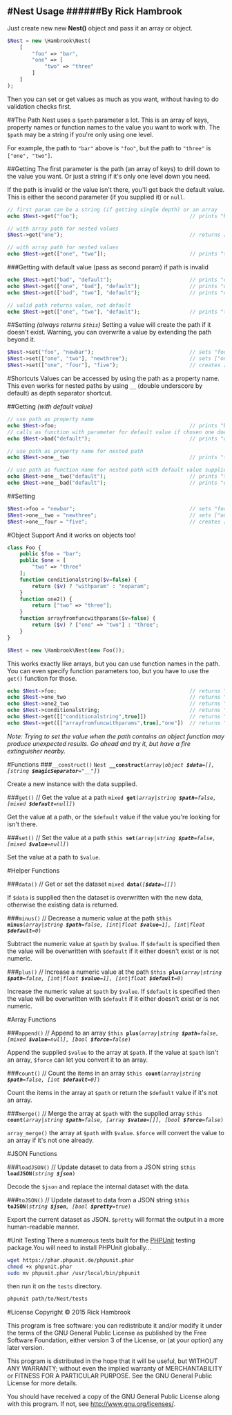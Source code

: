 #Nest Usage
######By Rick Hambrook
-----

Just create new new **Nest()** object and pass it an array or object.

```php
$Nest = new \Hambrook\Nest(
	[
		"foo" => "bar",
		"one" => [
			"two" => "three"
		]
	]
);
```

Then you can set or get values as much as you want, without having to do validation checks first.

##The Path
Nest uses a `$path` parameter a lot. This is an array of keys, property names or function names to the value you want to work with.
The `$path` may be a string if you're only using one level.

For example, the path to `"bar"` above is `"foo"`, but the path to `"three"` is `["one", "two"]`.

##Getting
The first parameter is the path (an array of keys) to drill down to the value you want. Or just a string if it's only one level down you need.

If the path is invalid or the value isn't there, you'll get back the default value. This is either the second parameter (if you supplied it) or `null`.
```php
// first param can be a string (if getting single depth) or an array
echo $Nest->get("foo");                                    // prints "bar"

// with array path for nested values
$Nest->get("one");                                         // returns ["two" => "three"]

// with array path for nested values
echo $Nest->get(["one", "two"]);                           // prints "three"
```

###Getting with default value (pass as second param) if path is invalid
```php
echo $Nest->get("bad", "default");                         // prints "default"
echo $Nest->get(["one", "bad"], "default");                // prints "default"
echo $Nest->get(["bad", "two"], "default");                // prints "default"

// valid path returns value, not default
echo $Nest->get(["one", "two"], "default");                // prints "three"
```

##Setting *(always returns `$this`)*
Setting a value will create the path if it doesn't exist. Warning, you can overwrite a value by extending the path beyond it.

```php
$Nest->set("foo", "newbar");                               // sets "foo" to "newbar"
$Nest->set(["one", "two"], "newthree");                    // sets ["one", "two"] to "newthree"
$Nest->set(["one", "four"], "five");                       // creates ["one", "four"] and sets it to "five"
```

#Shortcuts
Values can be accessed by using the path as a property name. This even works for nested paths by using `__` (double underscore by default) as depth separator shortcut.

##Getting *(with default value)*
```php
// use path as property name
echo $Nest->foo;                                           // prints "bar"
// calls as function with parameter for default value if chosen one doesn't exist
echo $Nest->bad("default");                                // prints "default"

// use path as property name for nested path
echo $Nest->one__two                                       // prints "three"

// use path as function name for nested path with default value supplied
echo $Nest->one__two("default");                           // prints "three"
echo $Nest->one__bad("default");                           // prints "default"
```

##Setting
```php
$Nest->foo = "newbar";                                     // sets "foo" to "newbar"
$Nest->one__two = "newthree";                              // sets ["one", "two"] to "newthree"
$Nest->one__four = "five";                                 // creates ["one", "four"] and sets it to "five"
```

#Object Support
And it works on objects too!
```php
class Foo {
	public $foo = "bar";
	public $one = [
		"two" => "three"
	];
	function conditionalstring($v=false) {
		return ($v) ? "withparam" : "noparam";
	}
	function one2() {
		return ["two" => "three"];
	}
	function arrayfromfuncwithparams($v=false) {
		return ($v) ? ["one" => "two"] : "three";
	}
}

$Nest = new \Hambrook\Nest(new Foo());
```

This works exactly like arrays, but you can use function names in the path. You can even specify function parameters too, but you have to use the `get()` function for those.

```php
echo $Nest->foo;                                           // returns "bar"
echo $Nest->one_two                                        // returns "three"
echo $Nest->one2_two                                       // returns "three"
echo $Nest->conditionalstring;                             // returns "noparam"
echo $Nest->get([["conditionalstring",true]])              // returns "withparam"
echo $Nest->get([["arrayfromfuncwithparams",true],"one"])  // returns "two"
```

_Note: Trying to set the value when the path contains an object function may produce unexpected results. Go ahead and try it, but have a fire extinguisher nearby._

#Functions
###`__construct()`
`Nest `**`__construct`**`(`_`array|object `**`$data`**`=[], [string `**`$magicSeparator`**`="__"]`_`)`

Create a new instance with the data supplied.

###`get()`  // Get the value at a path
`mixed `**`get`**`(`_`array|string `**`$path`**`=false, [mixed `**`$default`**`=null]`_`)`

Get the value at a path, or the `$default` value if the value you're looking for isn't there.

###`set()`  // Set the value at a path
`$this `**`set`**`(`_`array|string `**`$path`**`=false, [mixed `**`$value`**`=null]`_`)`

Set the value at a path to `$value`.

#Helper Functions

###`data()`  // Get or set the dataset
`mixed `**`data`**`(`_`[`**`$data`**`=[]]`_`)`

If `$data` is supplied then the dataset is overwritten with the new data, otherwise the existing data is returned.

###`minus()` // Decrease a numeric value at the path
`$this `**`minus`**`(`_`array|string `**`$path`**`=false, [int|float `**`$value`**`=1], [int|float `**`$default`**`=0`_`)`

Subtract the numeric value at `$path` by `$value`. If `$default` is specified then the value will be overwritten with `$default` if
it either doesn't exist or is not numeric.

###`plus()` // Increase a numeric value at the path
`$this `**`plus`**`(`_`array|string `**`$path`**`=false, [int|float `**`$value`**`=1], [int|float `**`$default`**`=0`_`)`

Increase the numeric value at `$path` by `$value`. If `$default` is specified then the value will be overwritten with `$default` if
it either doesn't exist or is not numeric.

#Array Functions

###`append()` // Append to an array
`$this `**`plus`**`(`_`array|string `**`$path`**`=false, [mixed `**`$value`**`=null], [bool `**`$force`**`=false`_`)`

Append the supplied `$value` to the array at `$path`. If the value at `$path` isn't an array, `$force` can let you convert it to an array.

###`count()` // Count the items in an array
`$this `**`count`**`(`_`array|string `**`$path`**`=false, [int `**`$default`**`=0]`_`)`

Count the items in the array at `$path` or return the `$default` value if it's not an array.

###`merge()` // Merge the array at `$path` with the supplied array
`$this `**`count`**`(`_`array|string `**`$path`**`=false, [array `**`$value`**`=[]], [bool `**`$force`**`=false`_`)`

`array_merge()` the array at `$path` with `$value`. `$force` will convert the value to an array if it's not one already.

#JSON Functions

###`loadJSON()` // Update dataset to data from a JSON string
`$this `**`loadJSON`**`(`_`string `**`$json`**_`)`

Decode the `$json` and replace the internal dataset with the data.

###`toJSON()` // Update dataset to data from a JSON string
`$this `**`toJSON`**`(`_`string `**`$json`**`, [bool `**`$pretty`**`=true`_`)`

Export the current dataset as JSON. `$pretty` will format the output in a more human-readable manner.

#Unit Testing
There a numerous tests built for the [PHPUnit](https://phpunit.de) testing package.You will need to install PHPUnit globally...
```bash
wget https://phar.phpunit.de/phpunit.phar
chmod +x phpunit.phar
sudo mv phpunit.phar /usr/local/bin/phpunit
```
then run it on the `tests` directory.
```bash
phpunit path/to/Nest/tests
```

#License
Copyright &copy; 2015 Rick Hambrook

This program is free software: you can redistribute it and/or modify
it under the terms of the GNU General Public License as published by
the Free Software Foundation, either version 3 of the License, or
(at your option) any later version.

This program is distributed in the hope that it will be useful,
but WITHOUT ANY WARRANTY; without even the implied warranty of
MERCHANTABILITY or FITNESS FOR A PARTICULAR PURPOSE.  See the
GNU General Public License for more details.

You should have received a copy of the GNU General Public License
along with this program.  If not, see <http://www.gnu.org/licenses/>.
